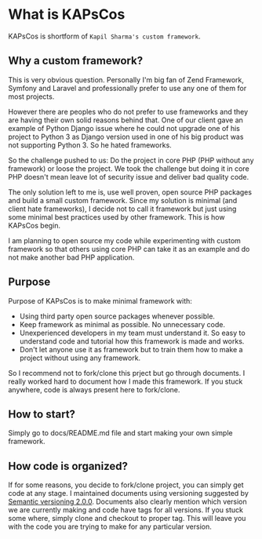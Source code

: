 # What is KAPsCos

KAPsCos is shortform of `Kapil Sharma's custom framework`.

## Why a custom framework?

This is very obvious question. Personally I'm big fan of Zend Framework, Symfony and Laravel and professionally prefer to use any one of them for most projects.

However there are peoples who do not prefer to use frameworks and they are having their own solid reasons behind that. One of our client gave an example of Python Django issue where he could not upgrade one of his project to Python 3 as Django version used in one of his big product was not supporting Python 3. So he hated frameworks.

So the challenge pushed to us: Do the project in core PHP (PHP without any framework) or loose the project. We took the challenge but doing it in core PHP doesn't mean leave lot of security issue and deliver bad quality code.

The only solution left to me is, use well proven, open source PHP packages and build a small custom framework. Since my solution is minimal (and client hate frameworks), I decide not to call it framework but just using some minimal best practices used by other framework. This is how KAPsCos begin.

I am planning to open source my code while experimenting with custom framework so that others using core PHP can take it as an example and do not make another bad PHP application.

## Purpose

Purpose of KAPsCos is to make minimal framework with:

* Using third party open source packages whenever possible.
* Keep framework as minimal as possible. No unnecessary code.
* Unexperienced developers in my team must understand it. So easy to understand code and tutorial how this framework is made and works.
* Don't let anyone use it as framework but to train them how to make a project without using any framework.

So I recommend not to fork/clone this prject but go through documents. I really worked hard to document how I made this framework. If you stuck anywhere, code is always present here to fork/clone.

## How to start?

Simply go to docs/README.md file and start making your own simple framework.

## How code is organized?

If for some reasons, you decide to fork/clone project, you can simply get code at any stage. I maintained documents using versioning suggested by [Semantic versioning 2.0.0](semver.org). Documents also clearly mention which version we are currently making and code have tags for all versions. If you stuck some where, simply clone and checkout to proper tag. This will leave you with the code you are trying to make for any particular version. 
